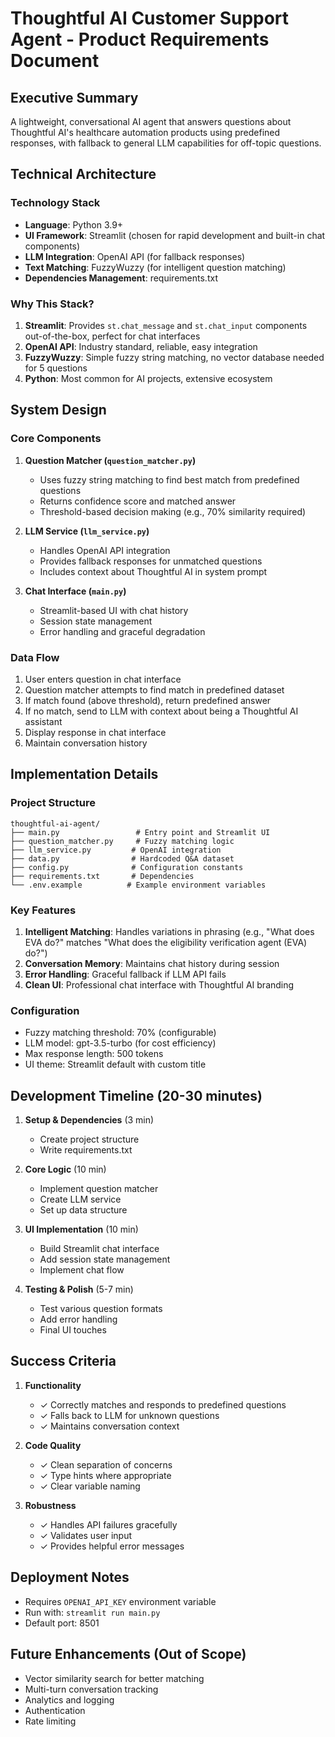 # Thoughtful AI Customer Support Agent - Product Requirements Document

## Executive Summary
A lightweight, conversational AI agent that answers questions about Thoughtful AI's healthcare automation products using predefined responses, with fallback to general LLM capabilities for off-topic questions.

## Technical Architecture

### Technology Stack
- **Language**: Python 3.9+
- **UI Framework**: Streamlit (chosen for rapid development and built-in chat components)
- **LLM Integration**: OpenAI API (for fallback responses)
- **Text Matching**: FuzzyWuzzy (for intelligent question matching)
- **Dependencies Management**: requirements.txt

### Why This Stack?
1. **Streamlit**: Provides `st.chat_message` and `st.chat_input` components out-of-the-box, perfect for chat interfaces
2. **OpenAI API**: Industry standard, reliable, easy integration
3. **FuzzyWuzzy**: Simple fuzzy string matching, no vector database needed for 5 questions
4. **Python**: Most common for AI projects, extensive ecosystem

## System Design

### Core Components

1. **Question Matcher (`question_matcher.py`)**
   - Uses fuzzy string matching to find best match from predefined questions
   - Returns confidence score and matched answer
   - Threshold-based decision making (e.g., 70% similarity required)

2. **LLM Service (`llm_service.py`)**
   - Handles OpenAI API integration
   - Provides fallback responses for unmatched questions
   - Includes context about Thoughtful AI in system prompt

3. **Chat Interface (`main.py`)**
   - Streamlit-based UI with chat history
   - Session state management
   - Error handling and graceful degradation

### Data Flow
1. User enters question in chat interface
2. Question matcher attempts to find match in predefined dataset
3. If match found (above threshold), return predefined answer
4. If no match, send to LLM with context about being a Thoughtful AI assistant
5. Display response in chat interface
6. Maintain conversation history

## Implementation Details

### Project Structure
```
thoughtful-ai-agent/
├── main.py                 # Entry point and Streamlit UI
├── question_matcher.py     # Fuzzy matching logic
├── llm_service.py         # OpenAI integration
├── data.py                # Hardcoded Q&A dataset
├── config.py              # Configuration constants
├── requirements.txt       # Dependencies
└── .env.example          # Example environment variables
```

### Key Features
1. **Intelligent Matching**: Handles variations in phrasing (e.g., "What does EVA do?" matches "What does the eligibility verification agent (EVA) do?")
2. **Conversation Memory**: Maintains chat history during session
3. **Error Handling**: Graceful fallback if LLM API fails
4. **Clean UI**: Professional chat interface with Thoughtful AI branding

### Configuration
- Fuzzy matching threshold: 70% (configurable)
- LLM model: gpt-3.5-turbo (for cost efficiency)
- Max response length: 500 tokens
- UI theme: Streamlit default with custom title

## Development Timeline (20-30 minutes)

1. **Setup & Dependencies** (3 min)
   - Create project structure
   - Write requirements.txt
   
2. **Core Logic** (10 min)
   - Implement question matcher
   - Create LLM service
   - Set up data structure

3. **UI Implementation** (10 min)
   - Build Streamlit chat interface
   - Add session state management
   - Implement chat flow

4. **Testing & Polish** (5-7 min)
   - Test various question formats
   - Add error handling
   - Final UI touches

## Success Criteria

1. **Functionality**
   - ✓ Correctly matches and responds to predefined questions
   - ✓ Falls back to LLM for unknown questions
   - ✓ Maintains conversation context

2. **Code Quality**
   - ✓ Clean separation of concerns
   - ✓ Type hints where appropriate
   - ✓ Clear variable naming

3. **Robustness**
   - ✓ Handles API failures gracefully
   - ✓ Validates user input
   - ✓ Provides helpful error messages

## Deployment Notes
- Requires `OPENAI_API_KEY` environment variable
- Run with: `streamlit run main.py`
- Default port: 8501

## Future Enhancements (Out of Scope)
- Vector similarity search for better matching
- Multi-turn conversation tracking
- Analytics and logging
- Authentication
- Rate limiting 